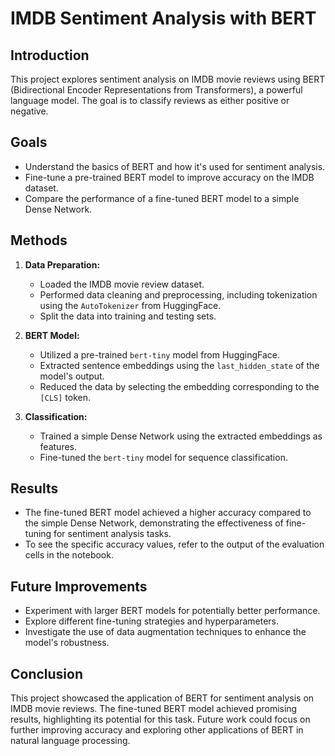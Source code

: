 # IMDB Sentiment Analysis with BERT

## Introduction

This project explores sentiment analysis on IMDB movie reviews using BERT (Bidirectional Encoder Representations from Transformers), a powerful language model. The goal is to classify reviews as either positive or negative.

## Goals

- Understand the basics of BERT and how it's used for sentiment analysis.
- Fine-tune a pre-trained BERT model to improve accuracy on the IMDB dataset.
- Compare the performance of a fine-tuned BERT model to a simple Dense Network.

## Methods

1. **Data Preparation:**
   - Loaded the IMDB movie review dataset.
   - Performed data cleaning and preprocessing, including tokenization using the `AutoTokenizer` from HuggingFace.
   - Split the data into training and testing sets.

2. **BERT Model:**
   - Utilized a pre-trained `bert-tiny` model from HuggingFace.
   - Extracted sentence embeddings using the `last_hidden_state` of the model's output.
   - Reduced the data by selecting the embedding corresponding to the `[CLS]` token.

3. **Classification:**
   - Trained a simple Dense Network using the extracted embeddings as features.
   - Fine-tuned the `bert-tiny` model for sequence classification.

## Results

- The fine-tuned BERT model achieved a higher accuracy compared to the simple Dense Network, demonstrating the effectiveness of fine-tuning for sentiment analysis tasks.
- To see the specific accuracy values, refer to the output of the evaluation cells in the notebook.

## Future Improvements

- Experiment with larger BERT models for potentially better performance.
- Explore different fine-tuning strategies and hyperparameters.
- Investigate the use of data augmentation techniques to enhance the model's robustness.

## Conclusion

This project showcased the application of BERT for sentiment analysis on IMDB movie reviews. The fine-tuned BERT model achieved promising results, highlighting its potential for this task. Future work could focus on further improving accuracy and exploring other applications of BERT in natural language processing.
